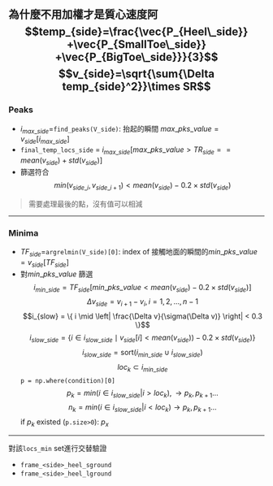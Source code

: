 為什麼不用加權才是質心速度阿
$$temp_{side}=\frac{\vec{P_{Heel\_side}}​+\vec{P_{SmallToe\_side}}​+\vec{P_{BigToe\_side}}​​}{3}$$
$$v_{side}=\sqrt{\sum{\Delta temp_{side}^2}}\times SR$$
---
### Peaks
- $i_{max\_side}$=`find_peaks(V_side)`: 抬起的瞬間 $max\_pks\_value = v_{side}[i_{max\_side}]$
- `final_temp_locs_side` = $i_{max\_side}[max\_pks\_value > TR_{side}==mean(v_{side})+std(v_{side})]$
- 篩選符合
$$min(v_{side\_i}, v_{side\_i+1})< mean(v_{side})-0.2 \times std(v_{side})$$
>需要處理最後的點，沒有值可以相減

---
### Minima
- $TF_{side}$=`argrelmin(V_side)[0]`: index of 接觸地面的瞬間的$min\_pks\_value = v_{side}[TF_{side}]$
- 對$min\_pks\_value$ 篩選
$$i_{min\_side}=TF_{side}[min\_pks\_value < mean(v_{side})-0.2 \times std(v_{side})]$$
$$\Delta v_{side}=v_{i+1}-v_{i}, i=1,2,...,n-1$$
$$i_{slow} = \{ i \mid \left| \frac{\Delta v}{\sigma(\Delta v)} \right| < 0.3 \}$$
$$i_{slow\_side} = \{ i \in i_{slow\_side} \mid v_{side}[i] < mean(v_{side})) - 0.2 \times std(v_{side}) \}$$
$$i_{slow\_side} = \text{sort}(i_{min\_side} \cup i_{slow\_side})$$
$$loc_k\subset i_{min\_side}$$
`p = np.where(condition)[0]`
$$p_k=min(i \in i_{slow\_side}|i>loc_k), \rightarrow p_k, p_{k+1}...$$
$$n_k=min(i \in i_{slow\_side}|i<loc_k)\rightarrow p_k, p_{k+1}...$$
if $p_k$ existed (`p.size>0`): $p_x$


---

對該`locs_min` set進行交替驗證
- `frame_<side>_heel_sground`
- `frame_<side>_heel_lground`

